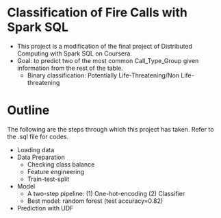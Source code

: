# Classification of Fire Calls with Spark SQL
- This project is a modification of the final project of Distributed Computing with Spark SQL on Coursera.
- Goal: to predict two of the most common Call_Type_Group given information from the rest of the table.
  - Binary classification: Potentially Life-Threatening/Non Life-threatening

# Outline
The following are the steps through which this project has taken. Refer to the .sql file for codes.
- Loading data
- Data Preparation
  - Checking class balance
  - Feature engineering
  - Train-test-split
- Model
  - A two-step pipeline: (1) One-hot-encoding (2) Classifier
  - Best model: random forest (test accuracy=0.82)
- Prediction with UDF
  
